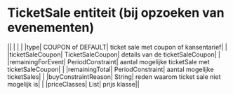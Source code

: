---
---

# TicketSale entiteit (bij opzoeken van evenementen)



|| | | |
|type| COUPON of DEFAULT| ticket sale met coupon of kansentarief| |
|ticketSaleCoupon| TicketSaleCoupon| details van de ticketSaleCoupon| |
|remainingForEvent| PeriodConstraint| aantal mogelijke ticketSale met ticketSaleCoupon| |
|remainingTotal| PeriodConstraint| aantal mogelijke ticketSales| |
|buyConstraintReason| String| reden waarom ticket sale niet mogelijk is| |
|priceClasses| List<PriceClass>| prijs klasse||

